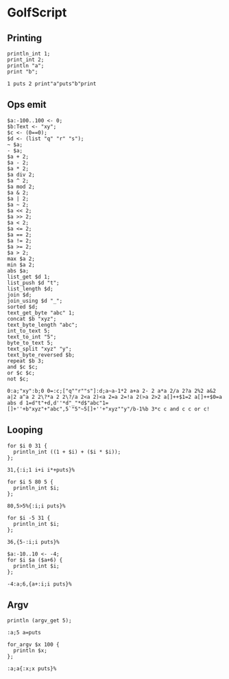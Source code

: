# GolfScript

## Printing

```polygolf
println_int 1;
print_int 2;
println "a";
print "b";
```

```golfscript nogolf
1 puts 2 print"a"puts"b"print
```

## Ops emit

```polygolf
$a:-100..100 <- 0;
$b:Text <- "xy";
$c <- (0==0);
$d <- (list "q" "r" "s");
~ $a;
- $a;
$a + 2;
$a - 2;
$a * 2;
$a div 2;
$a ^ 2;
$a mod 2;
$a & 2;
$a | 2;
$a ~ 2;
$a << 2;
$a >> 2;
$a < 2;
$a <= 2;
$a == 2;
$a != 2;
$a >= 2;
$a > 2;
max $a 2;
min $a 2;
abs $a;
list_get $d 1;
list_push $d "t";
list_length $d;
join $d;
join_using $d "_";
sorted $d;
text_get_byte "abc" 1;
concat $b "xyz";
text_byte_length "abc";
int_to_text 5;
text_to_int "5";
byte_to_text 5;
text_split "xyz" "y";
text_byte_reversed $b;
repeat $b 3;
and $c $c;
or $c $c;
not $c;
```

```golfscript nogolf
0:a;"xy":b;0 0=:c;["q""r""s"]:d;a~a-1*2 a+a 2- 2 a*a 2/a 2?a 2%2 a&2 a|2 a^a 2 2\?*a 2 2\?/a 2<a 2)<a 2=a 2=!a 2(>a 2>2 a[]++$1=2 a[]++$0=a abs d 1=d"t"+d,d''*d"_"*d$"abc"1=[]+''+b"xyz"+"abc",5`"5"~5[]+''+"xyz""y"/b-1%b 3*c c and c c or c!
```

## Looping

```polygolf
for $i 0 31 {
  println_int ((1 + $i) + ($i * $i));
};
```

```golfscript bytes
31,{:i;1 i+i i*+puts}%
```

```polygolf
for $i 5 80 5 {
  println_int $i;
};
```

```golfscript nogolf
80,5>5%{:i;i puts}%
```

```polygolf
for $i -5 31 {
  println_int $i;
};
```

```golfscript nogolf
36,{5-:i;i puts}%
```

```polygolf
$a:-10..10 <- -4;
for $i $a ($a+6) {
  println_int $i;
};
```

```golfscript nogolf
-4:a;6,{a+:i;i puts}%
```

## Argv

```polygolf
println (argv_get 5);
```

```golfscript nogolf
:a;5 a=puts
```

```polygolf
for_argv $x 100 {
  println $x;
};
```

```golfscript nogolf
:a;a{:x;x puts}%
```
